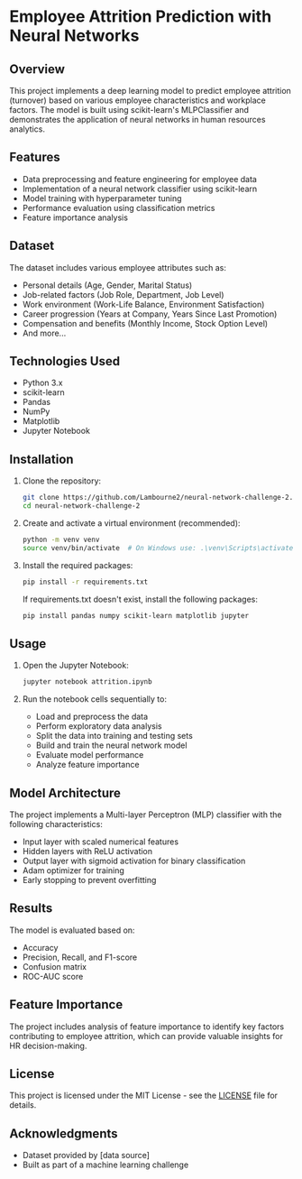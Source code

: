 # Employee Attrition Prediction with Neural Networks

## Overview
This project implements a deep learning model to predict employee attrition (turnover) based on various employee characteristics and workplace factors. The model is built using scikit-learn's MLPClassifier and demonstrates the application of neural networks in human resources analytics.

## Features
- Data preprocessing and feature engineering for employee data
- Implementation of a neural network classifier using scikit-learn
- Model training with hyperparameter tuning
- Performance evaluation using classification metrics
- Feature importance analysis

## Dataset
The dataset includes various employee attributes such as:
- Personal details (Age, Gender, Marital Status)
- Job-related factors (Job Role, Department, Job Level)
- Work environment (Work-Life Balance, Environment Satisfaction)
- Career progression (Years at Company, Years Since Last Promotion)
- Compensation and benefits (Monthly Income, Stock Option Level)
- And more...

## Technologies Used
- Python 3.x
- scikit-learn
- Pandas
- NumPy
- Matplotlib
- Jupyter Notebook

## Installation
1. Clone the repository:
   ```bash
   git clone https://github.com/Lambourne2/neural-network-challenge-2.git
   cd neural-network-challenge-2
   ```

2. Create and activate a virtual environment (recommended):
   ```bash
   python -m venv venv
   source venv/bin/activate  # On Windows use: .\venv\Scripts\activate
   ```

3. Install the required packages:
   ```bash
   pip install -r requirements.txt
   ```
   
   If requirements.txt doesn't exist, install the following packages:
   ```bash
   pip install pandas numpy scikit-learn matplotlib jupyter
   ```

## Usage
1. Open the Jupyter Notebook:
   ```bash
   jupyter notebook attrition.ipynb
   ```

2. Run the notebook cells sequentially to:
   - Load and preprocess the data
   - Perform exploratory data analysis
   - Split the data into training and testing sets
   - Build and train the neural network model
   - Evaluate model performance
   - Analyze feature importance

## Model Architecture
The project implements a Multi-layer Perceptron (MLP) classifier with the following characteristics:
- Input layer with scaled numerical features
- Hidden layers with ReLU activation
- Output layer with sigmoid activation for binary classification
- Adam optimizer for training
- Early stopping to prevent overfitting

## Results
The model is evaluated based on:
- Accuracy
- Precision, Recall, and F1-score
- Confusion matrix
- ROC-AUC score

## Feature Importance
The project includes analysis of feature importance to identify key factors contributing to employee attrition, which can provide valuable insights for HR decision-making.

## License
This project is licensed under the MIT License - see the [LICENSE](LICENSE) file for details.

## Acknowledgments
- Dataset provided by [data source]
- Built as part of a machine learning challenge